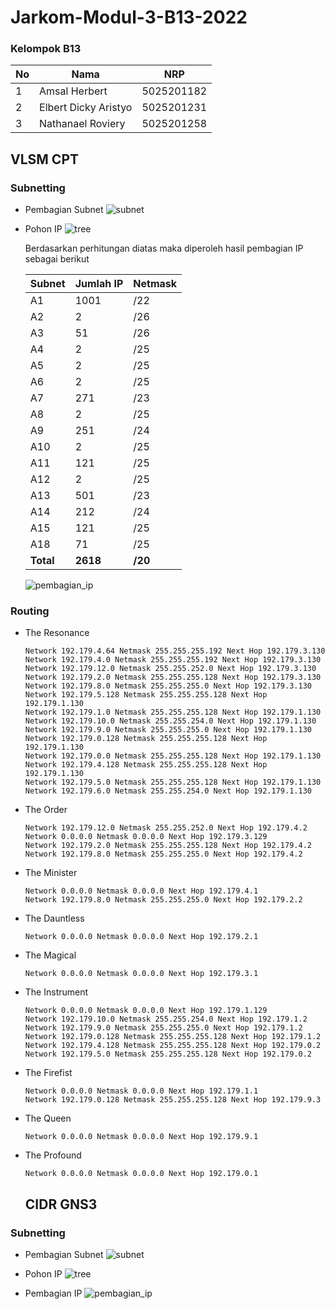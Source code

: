 # Jarkom-Modul-3-B13-2022

### Kelompok B13
| **No** | **Nama** | **NRP** | 
| ------------- | ------------- | --------- |
| 1 | Amsal Herbert  | 5025201182 | 
| 2 | Elbert Dicky Aristyo | 5025201231 |
| 3 | Nathanael Roviery | 5025201258 |


## VLSM CPT

### Subnetting
- Pembagian Subnet 
![subnet](https://cdn.discordapp.com/attachments/818146232689098802/1045970435273134100/vlsm-subnet.png)

- Pohon IP
![tree](https://cdn.discordapp.com/attachments/818146232689098802/1045969460001001552/vlsm-tree.png)

  Berdasarkan perhitungan diatas maka diperoleh hasil pembagian IP sebagai berikut

  | **Subnet** | 	**Jumlah IP** |	**Netmask** |
  | ------------- | ------------- | --------- |
  | A1 | 1001 |	/22
  | A2 | 2 | /26
  | A3 | 51	| /26
  | A4 | 2 | /25
  | A5 | 2 | /25
  | A6 | 2 | /25
  | A7 | 271 | /23
  | A8 | 2 | /25
  | A9 | 251 | /24
  | A10 | 2 | /25
  | A11 | 121	| /25
  | A12 | 2	| /25
  | A13 | 501	| /23
  | A14 | 212	| /24
  | A15 | 121	| /25
  | A18 | 71 | /25
  | **Total** |	**2618** | **/20**

  ![pembagian_ip](https://cdn.discordapp.com/attachments/818146232689098802/1046012472726917211/image.png)

### Routing
- The Resonance
  ```
  Network 192.179.4.64 Netmask 255.255.255.192 Next Hop 192.179.3.130
  Network 192.179.4.0 Netmask 255.255.255.192 Next Hop 192.179.3.130
  Network 192.179.12.0 Netmask 255.255.252.0 Next Hop 192.179.3.130
  Network 192.179.2.0 Netmask 255.255.255.128 Next Hop 192.179.3.130
  Network 192.179.8.0 Netmask 255.255.255.0 Next Hop 192.179.3.130
  Network 192.179.5.128 Netmask 255.255.255.128 Next Hop 192.179.1.130
  Network 192.179.1.0 Netmask 255.255.255.128 Next Hop 192.179.1.130
  Network 192.179.10.0 Netmask 255.255.254.0 Next Hop 192.179.1.130
  Network 192.179.9.0 Netmask 255.255.255.0 Next Hop 192.179.1.130
  Network 192.179.0.128 Netmask 255.255.255.128 Next Hop 192.179.1.130
  Network 192.179.0.0 Netmask 255.255.255.128 Next Hop 192.179.1.130
  Network 192.179.4.128 Netmask 255.255.255.128 Next Hop 192.179.1.130
  Network 192.179.5.0 Netmask 255.255.255.128 Next Hop 192.179.1.130
  Network 192.179.6.0 Netmask 255.255.254.0 Next Hop 192.179.1.130
  ```
- The Order
  ```
  Network 192.179.12.0 Netmask 255.255.252.0 Next Hop 192.179.4.2
  Network 0.0.0.0 Netmask 0.0.0.0 Next Hop 192.179.3.129
  Network 192.179.2.0 Netmask 255.255.255.128 Next Hop 192.179.4.2
  Network 192.179.8.0 Netmask 255.255.255.0 Next Hop 192.179.4.2
  ```
- The Minister
  ```
  Network 0.0.0.0 Netmask 0.0.0.0 Next Hop 192.179.4.1
  Network 192.179.8.0 Netmask 255.255.255.0 Next Hop 192.179.2.2
  ```
- The Dauntless
  ```
  Network 0.0.0.0 Netmask 0.0.0.0 Next Hop 192.179.2.1
  ```
- The Magical
  ```
  Network 0.0.0.0 Netmask 0.0.0.0 Next Hop 192.179.3.1
  ```
- The Instrument
  ```
  Network 0.0.0.0 Netmask 0.0.0.0 Next Hop 192.179.1.129
  Network 192.179.10.0 Netmask 255.255.254.0 Next Hop 192.179.1.2
  Network 192.179.9.0 Netmask 255.255.255.0 Next Hop 192.179.1.2
  Network 192.179.0.128 Netmask 255.255.255.128 Next Hop 192.179.1.2
  Network 192.179.4.128 Netmask 255.255.255.128 Next Hop 192.179.0.2
  Network 192.179.5.0 Netmask 255.255.255.128 Next Hop 192.179.0.2
  ```
- The Firefist
  ```
  Network 0.0.0.0 Netmask 0.0.0.0 Next Hop 192.179.1.1
  Network 192.179.0.128 Netmask 255.255.255.128 Next Hop 192.179.9.3
  ```
- The Queen
  ```
  Network 0.0.0.0 Netmask 0.0.0.0 Next Hop 192.179.9.1
  ```
- The Profound
  ```
  Network 0.0.0.0 Netmask 0.0.0.0 Next Hop 192.179.0.1
  ```
  
  ## CIDR GNS3

### Subnetting
- Pembagian Subnet 
![subnet](https://cdn.discordapp.com/attachments/1046045273337647134/1046045351049711676/praktikum-jarkom-modul4-Subnet-CIDR.drawio.png)

- Pohon IP
![tree](https://cdn.discordapp.com/attachments/1046045273337647134/1046045351368466522/praktikum-jarkom-modul4-Tree-CIDR.drawio.png)

- Pembagian IP
 ![pembagian_ip](https://cdn.discordapp.com/attachments/1046045273337647134/1046045299593969755/image.png)
